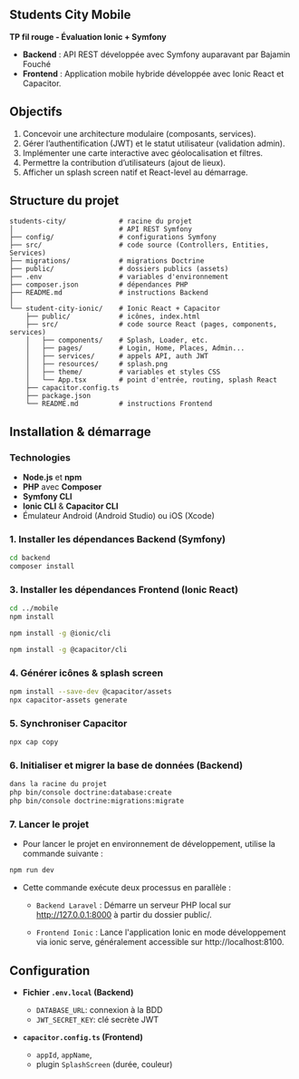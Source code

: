 ## **Students City Mobile**

**TP fil rouge - Évaluation Ionic + Symfony**

* **Backend** : API REST développée avec Symfony auparavant par Bajamin Fouché
* **Frontend** : Application mobile hybride développée avec Ionic React et Capacitor.

## Objectifs

1. Concevoir une architecture modulaire (composants, services).
2. Gérer l’authentification (JWT) et le statut utilisateur (validation admin).
3. Implémenter une carte interactive avec géolocalisation et filtres.
4. Permettre la contribution d’utilisateurs (ajout de lieux).
5. Afficher un splash screen natif et React-level au démarrage.

## Structure du projet

```
students-city/             # racine du projet
│                          # API REST Symfony
├── config/                # configurations Symfony
├── src/                   # code source (Controllers, Entities, Services)
├── migrations/            # migrations Doctrine
├── public/                # dossiers publics (assets)
├── .env                   # variables d'environnement
├── composer.json          # dépendances PHP
├── README.md              # instructions Backend
│
└── student-city-ionic/    # Ionic React + Capacitor
    ├── public/            # icônes, index.html
    ├── src/               # code source React (pages, components, services)
    │   ├── components/    # Splash, Loader, etc.
    │   ├── pages/         # Login, Home, Places, Admin...
    │   ├── services/      # appels API, auth JWT
    │   ├── resources/     # splash.png
    │   ├── theme/         # variables et styles CSS
    │   └── App.tsx        # point d'entrée, routing, splash React
    ├── capacitor.config.ts
    ├── package.json
    └── README.md          # instructions Frontend

```

## Installation & démarrage

### Technologies

* **Node.js** et **npm**
* **PHP** avec **Composer**
* **Symfony CLI**
* **Ionic CLI** & **Capacitor CLI**
* Émulateur Android (Android Studio) ou iOS (Xcode)

### 1. Installer les dépendances Backend (Symfony)

```bash
cd backend
composer install
```

### 3. Installer les dépendances Frontend (Ionic React)

```bash
cd ../mobile
npm install

npm install -g @ionic/cli

npm install -g @capacitor/cli
```

### 4. Générer icônes & splash screen

```bash
npm install --save-dev @capacitor/assets
npx capacitor-assets generate
```

### 5. Synchroniser Capacitor

```bash
npx cap copy
```

### 6. Initialiser et migrer la base de données (Backend)

```bash
dans la racine du projet
php bin/console doctrine:database:create
php bin/console doctrine:migrations:migrate
```

### 7. Lancer le projet

* Pour lancer le projet en environnement de développement, utilise la commande suivante :

```bash
npm run dev
```

* Cette commande exécute deux processus en parallèle :

  * `Backend Laravel` :
    Démarre un serveur PHP local sur http://127.0.0.1:8000 à partir du dossier public/.

  * `Frontend Ionic` :
    Lance l'application Ionic en mode développement via ionic serve, généralement accessible sur http://localhost:8100.

## Configuration

* **Fichier `.env.local` (Backend)**

  * `DATABASE_URL`: connexion à la BDD
  * `JWT_SECRET_KEY`: clé secrète JWT

* **`capacitor.config.ts` (Frontend)**

  * `appId`, `appName`,
  * plugin `SplashScreen` (durée, couleur)